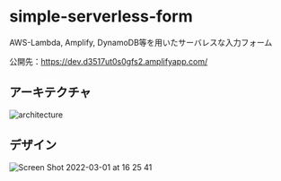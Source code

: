 # simple-serverless-form
AWS-Lambda, Amplify, DynamoDB等を用いたサーバレスな入力フォーム  

公開先：https://dev.d3517ut0s0gfs2.amplifyapp.com/

## アーキテクチャ
![architecture](https://user-images.githubusercontent.com/49334354/156124779-c9fb4858-89b1-4f3d-bd76-5e391d1029f0.png)

## デザイン
![Screen Shot 2022-03-01 at 16 25 41](https://user-images.githubusercontent.com/49334354/156123986-63b1f517-a81d-4b13-8eab-1dc48797d00c.png)
